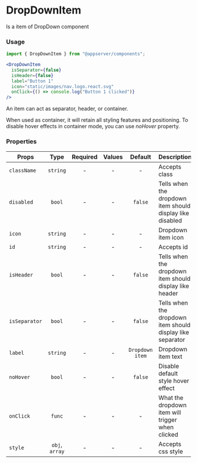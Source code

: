 # DropDownItem

Is a item of DropDown component

### Usage

```js
import { DropDownItem } from "@appserver/components";
```

```jsx
<DropDownItem
  isSeparator={false}
  isHeader={false}
  label="Button 1"
  icon="static/images/nav.logo.react.svg"
  onClick={() => console.log("Button 1 clicked")}
/>
```

An item can act as separator, header, or container.

When used as container, it will retain all styling features and positioning. To disable hover effects in container mode, you can use _noHover_ property.

### Properties

| Props         |      Type      | Required | Values |     Default     | Description                                                |
| ------------- | :------------: | :------: | :----: | :-------------: | ---------------------------------------------------------- |
| `className`   |    `string`    |    -     |   -    |        -        | Accepts class                                              |
| `disabled`    |     `bool`     |    -     |   -    |     `false`     | Tells when the dropdown item should display like disabled  |
| `icon`        |    `string`    |    -     |   -    |        -        | Dropdown item icon                                         |
| `id`          |    `string`    |    -     |   -    |        -        | Accepts id                                                 |
| `isHeader`    |     `bool`     |    -     |   -    |     `false`     | Tells when the dropdown item should display like header    |
| `isSeparator` |     `bool`     |    -     |   -    |     `false`     | Tells when the dropdown item should display like separator |
| `label`       |    `string`    |    -     |   -    | `Dropdown item` | Dropdown item text                                         |
| `noHover`     |     `bool`     |    -     |   -    |     `false`     | Disable default style hover effect                         |
| `onClick`     |     `func`     |    -     |   -    |        -        | What the dropdown item will trigger when clicked           |
| `style`       | `obj`, `array` |    -     |   -    |        -        | Accepts css style                                          |

